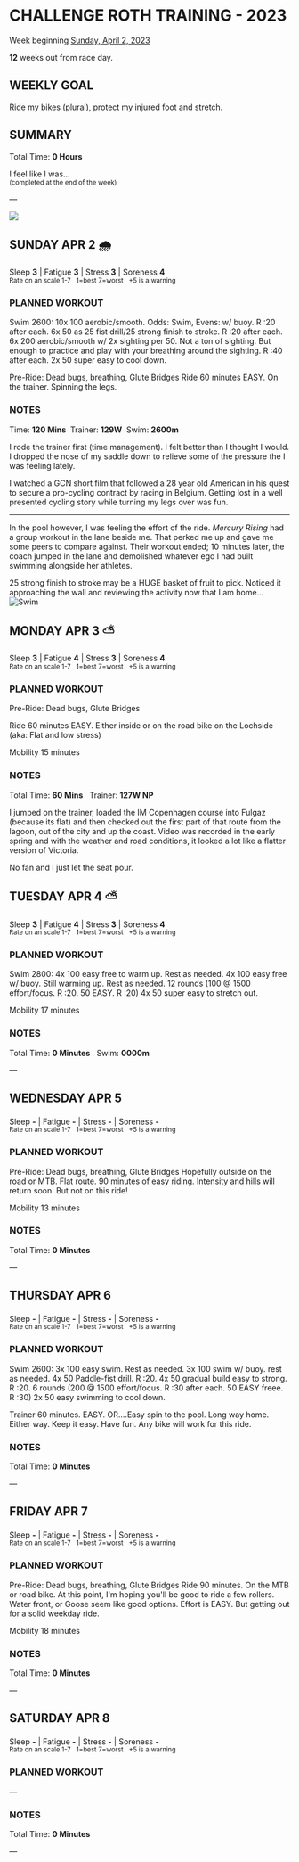 # CHALLENGE ROTH TRAINING - 2023
Week beginning [Sunday, April 2, 2023](javascript:flick('sun');)

**12** weeks out from race day.

## WEEKLY GOAL
Ride my bikes (plural), protect my injured foot and stretch.

## SUMMARY
Total Time: **0 Hours**

I feel like I was...
<br /><sup>(completed at the end of the week)</sup>

&mdash;

![](/assets/jpg/II-9x550.jpeg)

## SUNDAY APR 2 🌧
Sleep **3** | Fatigue **3** | Stress **3** | Soreness **4**
<sup><br />Rate on an scale 1-7 &nbsp; 1=best 7=worst &nbsp; +5 is a warning</sup>

### PLANNED WORKOUT
Swim 2600: 
10x 100 aerobic/smooth. Odds: Swim, Evens: w/ buoy. R :20 after each. 
6x 50 as 25 fist drill/25 strong finish to stroke. R :20 after each. 
6x 200 aerobic/smooth w/ 2x sighting per 50. Not a ton of sighting. 
But enough to practice and play with your breathing around the sighting. R :40 after each. 
2x 50 super easy to cool down. 

Pre-Ride: Dead bugs, breathing, Glute Bridges
Ride 60 minutes EASY. On the trainer. 
Spinning the legs.

### NOTES
Time: **120 Mins** &nbsp;Trainer: **129W** &nbsp;Swim: **2600m**

I rode the trainer first (time management).  I felt better 
than I thought I would.  I dropped the nose of my saddle down 
to relieve some of the pressure the I was feeling lately.
<!---->
I watched a GCN short film that followed a 28 year old 
American in his quest to secure a pro-cycling contract by 
racing in Belgium.  Getting lost in a well presented cycling 
story while turning my legs over was fun.

---

In the pool however, I was feeling the effort of the ride. 
_Mercury Rising_ had a group workout in the lane beside me. 
That perked me up and gave me some peers to compare against.
Their workout ended; 10 minutes later, the coach jumped 
in the lane and demolished whatever ego I had built swimming 
alongside her athletes.

25 strong finish to stroke may be a HUGE basket of fruit to 
pick.  Noticed it approaching the wall and reviewing the 
activity now that I am home...
![Swim](/assets/jpg/swim-20230402.jpeg)

<!---->
## MONDAY APR 3 ⛅️
Sleep **3** | Fatigue **4** | Stress **3** | Soreness **4**
<sup><br />Rate on an scale 1-7 &nbsp; 1=best 7=worst &nbsp; +5 is a warning</sup>

### PLANNED WORKOUT
Pre-Ride: Dead bugs, Glute Bridges

Ride 60 minutes EASY. 
Either inside or on the road bike on the Lochside  
(aka: Flat and low stress)

Mobility 15 minutes

### NOTES
Total Time: **60 Mins** &nbsp; Trainer: **127W NP**
 
I jumped on the trainer, loaded the IM Copenhagen course into Fulgaz (because its flat) and then checked out the first part of that route from the lagoon, out of the city and up the coast.  Video was recorded in the early spring and with the weather and road conditions, it looked a lot like a flatter version of Victoria.

No fan and I just let the seat pour.

<!---->
## TUESDAY APR 4 ⛅️
Sleep **3** | Fatigue **4** | Stress **3** | Soreness **4**
<sup><br />Rate on an scale 1-7 &nbsp; 1=best 7=worst &nbsp; +5 is a warning</sup>

### PLANNED WORKOUT
Swim 2800: 
4x 100 easy free to warm up. Rest as needed. 
4x 100 easy free w/ buoy. Still warming up. Rest as needed. 
12 rounds (100 @ 1500 effort/focus. R :20. 50 EASY. R :20)
4x 50 super easy to stretch out. 

Mobility 17 minutes

### NOTES
Total Time: **0 Minutes** &nbsp; Swim: **0000m**

&mdash;  

<!---->
## WEDNESDAY APR 5
Sleep **-** | Fatigue **-** | Stress **-** | Soreness **-**
<sup><br />Rate on an scale 1-7 &nbsp; 1=best 7=worst &nbsp; +5 is a warning</sup>

### PLANNED WORKOUT
Pre-Ride: Dead bugs, breathing, Glute Bridges
Hopefully outside on the road or MTB. 
Flat route. 
90 minutes of easy riding. Intensity and hills will return soon. But not on this ride! 

Mobility 13 minutes

### NOTES
Total Time: **0 Minutes**

&mdash;  

<!---->
## THURSDAY APR 6
Sleep **-** | Fatigue **-** | Stress **-** | Soreness **-**
<sup><br />Rate on an scale 1-7 &nbsp; 1=best 7=worst &nbsp; +5 is a warning</sup>

### PLANNED WORKOUT
Swim 2600: 
3x 100 easy swim. Rest as needed. 
3x 100 swim w/ buoy. rest as needed. 
4x 50 Paddle-fist drill. R :20. 
4x 50 gradual build easy to strong. R :20. 
6 rounds (200 @ 1500 effort/focus. R :30 after each. 50 EASY freee. R :30)
2x 50 easy swimming to cool down. 

Trainer 60 minutes. EASY. 
OR....Easy spin to the pool. Long way home. Either way. Keep it easy. Have fun. 
Any bike will work for this ride.

### NOTES
Total Time: **0 Minutes**

&mdash;  

<!---->
## FRIDAY APR 7
Sleep **-** | Fatigue **-** | Stress **-** | Soreness **-**
<sup><br />Rate on an scale 1-7 &nbsp; 1=best 7=worst &nbsp; +5 is a warning</sup>

### PLANNED WORKOUT
Pre-Ride: Dead bugs, breathing, Glute Bridges
Ride 90 minutes. On the MTB or road bike. 
At this point, I'm hoping you'll be good to ride a few rollers. 
Water front, or Goose seem like good options. 
Effort is EASY. But getting out for a solid weekday ride. 

Mobility 18 minutes

### NOTES
Total Time: **0 Minutes**

&mdash;  

<!---->
## SATURDAY APR 8
Sleep **-** | Fatigue **-** | Stress **-** | Soreness **-**
<sup><br />Rate on an scale 1-7 &nbsp; 1=best 7=worst &nbsp; +5 is a warning</sup>

### PLANNED WORKOUT
&mdash;  

### NOTES
Total Time: **0 Minutes**

&mdash;  
